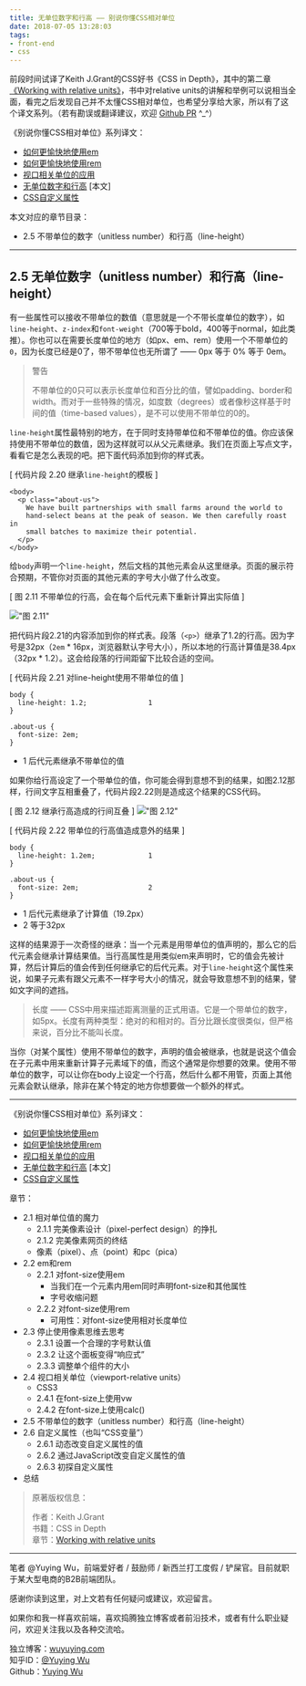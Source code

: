 ```yaml
---
title: 无单位数字和行高 —— 别说你懂CSS相对单位
date: 2018-07-05 13:28:03
tags:
- front-end
- css
---
```


前段时间试译了Keith J.Grant的CSS好书《CSS in Depth》，其中的第二章[《Working with relative units》](https://livebook.manning.com/#!/book/css-in-depth/chapter-2)，书中对relative units的讲解和举例可以说相当全面，看完之后发现自己并不太懂CSS相对单位，也希望分享给大家，所以有了这个译文系列。（若有勘误或翻译建议，欢迎 [Github PR](https://github.com/YuyingWu/blog/tree/dev/source/_posts) ^_^）

《别说你懂CSS相对单位》系列译文：

* [如何更愉快地使用em](/blog/archives/css-in-depth-relative-units/)
* [如何更愉快地使用rem](/blog/archives/css-in-depth-stop-thinking-in-px/)
* [视口相关单位的应用](/blog/archives/css-in-depth-viewport-relative-units/)
* [无单位数字和行高](/blog/archives/css-in-depth-unitless-number/) [本文]
* [CSS自定义属性](/blog/archives/css-in-depth-css-variables/)

本文对应的章节目录：

* 2.5 不带单位的数字（unitless number）和行高（line-height）

***

## 2.5 无单位数字（unitless number）和行高（line-height）

有一些属性可以接收不带单位的数值（意思就是一个不带长度单位的数字），如`line-height`、`z-index`和`font-weight`（700等于bold，400等于normal，如此类推）。你也可以在需要长度单位的地方（如px、em、rem）使用一个不带单位的`0`，因为长度已经是0了，带不带单位也无所谓了 —— 0px 等于 0% 等于 0em。

> 警告
> 
> 不带单位的0只可以表示长度单位和百分比的值，譬如padding、border和width。而对于一些特殊的情况，如度数（degrees）或者像秒这样基于时间的值（time-based values），是不可以使用不带单位的0的。

`line-height`属性最特别的地方，在于同时支持带单位和不带单位的值。你应该保持使用不带单位的数值，因为这样就可以从父元素继承。我们在页面上写点文字，看看它是怎么表现的吧。把下面代码添加到你的样式表。

[ 代码片段 2.20 继承`line-height`的模板 ]

```
<body>
  <p class="about-us">
    We have built partnerships with small farms around the world to
    hand-select beans at the peak of season. We then carefully roast in
    small batches to maximize their potential.
  </p>
</body>
```

给`body`声明一个`line-height`，然后文档的其他元素会从这里继承。页面的展示符合预期，不管你对页面的其他元素的字号大小做了什么改变。

[ 图 2.11 不带单位的行高，会在每个后代元素下重新计算出实际值 ]

!["图 2.11"](http://sinacloud.net/woodysblog/css-in-depth/02fig11.jpg)

把代码片段2.21的内容添加到你的样式表。段落（`<p>`）继承了1.2的行高。因为字号是32px（`2em` * 16px，浏览器默认字号大小），所以本地的行高计算值是38.4px（32px * 1.2）。这会给段落的行间距留下比较合适的空间。

[ 代码片段 2.21 对line-height使用不带单位的值 ]

```
body {
  line-height: 1.2;               1
}

.about-us {
  font-size: 2em;
}
```

* 1 后代元素继承不带单位的值

如果你给行高设定了一个带单位的值，你可能会得到意想不到的结果，如图2.12那样，行间文字互相重叠了，代码片段2.22则是造成这个结果的CSS代码。

[ 图 2.12 继承行高造成的行间互叠 ]
!["图 2.12"](http://sinacloud.net/woodysblog/css-in-depth/02fig12.jpg)

[ 代码片段 2.22 带单位的行高值造成意外的结果 ]

```
body {
  line-height: 1.2em;             1
}

.about-us {
  font-size: 2em;                 2
}
```

* 1 后代元素继承了计算值（19.2px）
* 2 等于32px

这样的结果源于一次奇怪的继承：当一个元素是用带单位的值声明的，那么它的后代元素会继承计算结果值。当行高属性是用类似em来声明时，它的值会先被计算，然后计算后的值会传到任何继承它的后代元素。对于`line-height`这个属性来说，如果子元素有跟父元素不一样字号大小的情况，就会导致意想不到的结果，譬如文字间的遮挡。

> 长度 —— CSS中用来描述距离测量的正式用语。它是一个带单位的数字，如5px。长度有两种类型：绝对的和相对的。百分比跟长度很类似，但严格来说，百分比不能叫长度。

当你（对某个属性）使用不带单位的数字，声明的值会被继承，也就是说这个值会在子元素中用来重新计算子元素域下的值，而这个通常是你想要的效果。使用不带单位的数字，可以让你在body上设定一个行高，然后什么都不用管，页面上其他元素会默认继承，除非在某个特定的地方你想要做一个额外的样式。

***

《别说你懂CSS相对单位》系列译文：

* [如何更愉快地使用em](/blog/archives/css-in-depth-relative-units/)
* [如何更愉快地使用rem](/blog/archives/css-in-depth-stop-thinking-in-px/)
* [视口相关单位的应用](/blog/archives/css-in-depth-viewport-relative-units/)
* [无单位数字和行高](/blog/archives/css-in-depth-unitless-number/) [本文]
* [CSS自定义属性](/blog/archives/css-in-depth-css-variables/)

章节：

* 2.1 相对单位值的魔力
  * 2.1.1 完美像素设计（pixel-perfect design）的挣扎
  * 2.1.2 完美像素网页的终结
  * 像素（pixel）、点（point）和pc（pica）
* 2.2 em和rem
  * 2.2.1 对font-size使用em
    * 当我们在一个元素内用em同时声明font-size和其他属性
    * 字号收缩问题
  * 2.2.2 对font-size使用rem
    * 可用性：对font-size使用相对长度单位
* 2.3 停止使用像素思维去思考
  * 2.3.1 设置一个合理的字号默认值
  * 2.3.2 让这个面板变得“响应式”
  * 2.3.3 调整单个组件的大小
* 2.4 视口相关单位（viewport-relative units）
  * CSS3
  * 2.4.1 在font-size上使用vw
  * 2.4.2 在font-size上使用calc()
* 2.5 不带单位的数字（unitless number）和行高（line-height）
* 2.6 自定义属性（也叫“CSS变量”）
  * 2.6.1 动态改变自定义属性的值
  * 2.6.2 通过JavaScript改变自定义属性的值
  * 2.6.3 初探自定义属性
* 总结

> 原著版权信息：
> 
> 作者：Keith J.Grant  
> 书籍：CSS in Depth  
> 章节：[Working with relative units](https://livebook.manning.com/#!/book/css-in-depth/chapter-2)   

*** 

笔者 @Yuying Wu，前端爱好者 / 鼓励师 / 新西兰打工度假 / 铲屎官。目前就职于某大型电商的B2B前端团队。

感谢你读到这里，对上文若有任何疑问或建议，欢迎留言。

如果你和我一样喜欢前端，喜欢捣腾独立博客或者前沿技术，或者有什么职业疑问，欢迎关注我以及各种交流哈。

独立博客：[wuyuying.com](http://wuyuying.com/)  
知乎ID：[@Yuying Wu](https://www.zhihu.com/people/yuying_wu/posts)  
Github：[Yuying Wu](https://github.com/YuyingWu)